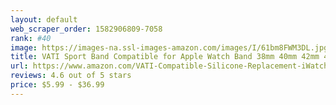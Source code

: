 ```yaml
---
layout: default 
﻿web_scraper_order: 1582906809-7058
rank: #40
image: https://images-na.ssl-images-amazon.com/images/I/61bm8FWM3DL.jpg
title: VATI Sport Band Compatible for Apple Watch Band 38mm 40mm 42mm 44mm, Soft Silicone Sport…
url: https://www.amazon.com/VATI-Compatible-Silicone-Replacement-iWatch/dp/B07PBYZ1SC/ref=zg_mw_sporting-goods_40?_encoding=UTF8&psc=1&refRID=2VTEBFM0FKHWWGSXP9AH
reviews: 4.6 out of 5 stars
price: $5.99 - $36.99
---
```

